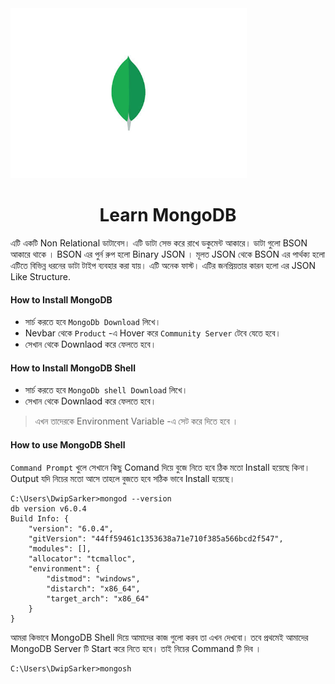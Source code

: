 <img src="image\mongodb.jpg" style="zoom: 67%;" />

<h1 style="text-align: center;">Learn MongoDB</h1>

এটি একটি Non Relational ডাটাবেস। এটি ডাটা সেভ করে রাখে ডকুমেন্ট আকারে। ডাটা গুলো BSON আকারে থাকে । BSON এর পুর্ন রুপ হলো Binary JSON । মূলত JSON থেকে BSON এর পার্থক্য হলো এটিতে বিভিন্ন ধরনের ডাটা টাইপ ব্যবহার করা যায়। এটি অনেক ফাস্ট। এটির জনপ্রিয়তার কারন হলো এর JSON Like Structure.



#### How to Install MongoDB

- সার্চ করতে হবে `MongoDb Download` লিখে।
- Nevbar থেকে `Product` -এ Hover করে `Community Server`  টেবে যেতে হবে।
- সেখান থেকে Downlaod করে ফেলতে হবে।



#### How to Install MongoDB Shell 

- সার্চ করতে হবে `MongoDb shell Download` লিখে।
- সেখান থেকে Downlaod করে ফেলতে হবে।



> এখন তাদেরকে Environment Variable -এ সেট করে দিতে হবে ।



#### How to use MongoDB Shell

`Command Prompt` খুলে সেখানে কিছু Comand দিয়ে বুজে নিতে হবে ঠিক মতো Install হয়েছে কিনা। Output যদি নিচের  মতো আসে তাহলে বুজতে হবে সঠিক ভাবে Install হয়েছে। 

```
C:\Users\DwipSarker>mongod --version
db version v6.0.4
Build Info: {
    "version": "6.0.4",
    "gitVersion": "44ff59461c1353638a71e710f385a566bcd2f547",
    "modules": [],
    "allocator": "tcmalloc",
    "environment": {
        "distmod": "windows",
        "distarch": "x86_64",
        "target_arch": "x86_64"
    }
}
```



আমরা কিভাবে MongoDB Shell দিয়ে আমাদের কাজ গুলো করব তা এখন দেখবো। তবে প্রথমেই আমাদের MongoDB Server টি Start করে নিতে হবে।  তাই নিচের Command টি দিব ।

```
C:\Users\DwipSarker>mongosh
```













